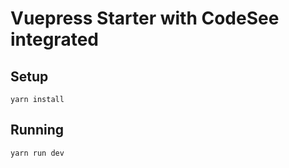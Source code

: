 # Vuepress Starter with CodeSee integrated

## Setup

    yarn install

## Running

    yarn run dev
